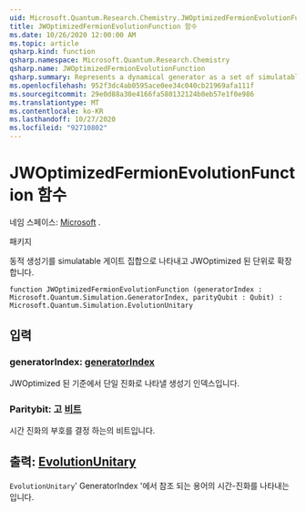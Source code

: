 ```yaml
---
uid: Microsoft.Quantum.Research.Chemistry.JWOptimizedFermionEvolutionFunction
title: JWOptimizedFermionEvolutionFunction 함수
ms.date: 10/26/2020 12:00:00 AM
ms.topic: article
qsharp.kind: function
qsharp.namespace: Microsoft.Quantum.Research.Chemistry
qsharp.name: JWOptimizedFermionEvolutionFunction
qsharp.summary: Represents a dynamical generator as a set of simulatable gates and an expansion in the JWOptimized basis.
ms.openlocfilehash: 952f3dc4ab0595ace0ee34c040cb21969afa111f
ms.sourcegitcommit: 29e0d88a30e4166fa580132124b0eb57e1f0e986
ms.translationtype: MT
ms.contentlocale: ko-KR
ms.lasthandoff: 10/27/2020
ms.locfileid: "92710802"
---
```

# <a name="jwoptimizedfermionevolutionfunction-function"></a>JWOptimizedFermionEvolutionFunction 함수

네임 스페이스: [Microsoft](xref:Microsoft.Quantum.Research.Chemistry) .

패키지 [](https://nuget.org/packages/)


동적 생성기를 simulatable 게이트 집합으로 나타내고 JWOptimized 된 단위로 확장 합니다.

```qsharp
function JWOptimizedFermionEvolutionFunction (generatorIndex : Microsoft.Quantum.Simulation.GeneratorIndex, parityQubit : Qubit) : Microsoft.Quantum.Simulation.EvolutionUnitary
```


## <a name="input"></a>입력

### <a name="generatorindex--generatorindex"></a>generatorIndex: [generatorIndex](xref:Microsoft.Quantum.Simulation.GeneratorIndex)

JWOptimized 된 기준에서 단일 진화로 나타낼 생성기 인덱스입니다.


### <a name="parityqubit--qubit"></a>Paritybit: 고 [비트](xref:microsoft.quantum.lang-ref.qubit)

시간 진화의 부호를 결정 하는의 비트입니다.



## <a name="output--evolutionunitary"></a>출력: [EvolutionUnitary](xref:Microsoft.Quantum.Simulation.EvolutionUnitary)

`EvolutionUnitary`' GeneratorIndex '에서 참조 되는 용어의 시간-진화를 나타내는입니다.